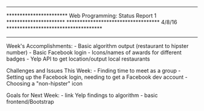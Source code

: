 *******************************************************************************
*********************** Web Programming: Status Report 1 **********************
*********************************** 4/8/16 ************************************
*******************************************************************************

Week's Accomplishments:
	- Basic algorithm output (restaurant to hipster number)
	- Basic Facebook login
	- Icons/names of awards for different badges
	- Yelp API to get location/output local restaurants

Challenges and Issues This Week:
	- Finding time to meet as a group
	- Setting up the Facebook login, needing to get a Facebook dev account
	- Choosing a "non-hipster" icon

Goals for Next Week:
	- link Yelp findings to algorithm
	- basic frontend/Bootstrap